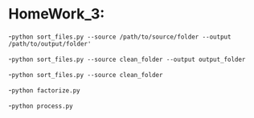 # HomeWork_3:

-`python sort_files.py --source /path/to/source/folder --output /path/to/output/folder'`

-`python sort_files.py --source clean_folder --output output_folder`

-`python sort_files.py --source clean_folder`

-`python factorize.py`

-`python process.py`
